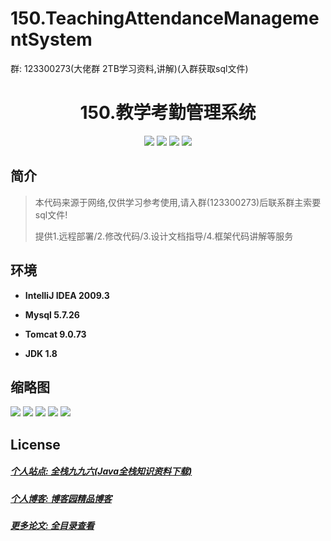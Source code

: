 # 150.TeachingAttendanceManagementSystem

<p>群: 123300273(大佬群 2TB学习资料,讲解)(入群获取sql文件)</p>

<p><h1 align="center">150.教学考勤管理系统</h1></p>


<p align="center">
	<img src="https://img.shields.io/badge/jdk-1.8-orange.svg"/>
    <img src="https://img.shields.io/badge/spring-5.x-lightgrey.svg"/>
    <img src="https://img.shields.io/badge/springmvc-3.x-blue.svg"/>
    <img src="https://img.shields.io/badge/mybatis-5.x-yellow.svg"/>
</p>

## 简介


> 本代码来源于网络,仅供学习参考使用,请入群(123300273)后联系群主索要sql文件!
>
> 提供1.远程部署/2.修改代码/3.设计文档指导/4.框架代码讲解等服务




## 环境

- <b>IntelliJ IDEA 2009.3</b>

- <b>Mysql 5.7.26</b>

- <b>Tomcat 9.0.73</b>

- <b>JDK 1.8</b>




## 缩略图


![](https://img2022.cnblogs.com/blog/588112/202207/588112-20220714142428641-1752683734.png)
![](https://img2022.cnblogs.com/blog/588112/202207/588112-20220714142444943-1666426765.png)
![](https://img2022.cnblogs.com/blog/588112/202207/588112-20220714142449642-1326876153.png)
![](https://img2022.cnblogs.com/blog/588112/202207/588112-20220714142453829-663742782.png)
![](https://img2022.cnblogs.com/blog/588112/202207/588112-20220714142457308-1815033237.png)


## License

##### [个人站点: 全栈九九六(Java全栈知识资料下载)](https://www.blog996.com/)
##### [个人博客: 博客园精品博客](https://www.cnblogs.com/yysbolg/)
##### [更多论文: 全目录查看](https://www.blog996.com/md/2021-09-22-1632317852192.html)



